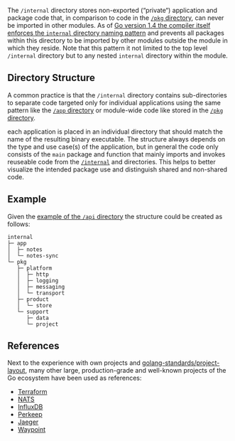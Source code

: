 The `/internal` directory stores non-exported (“private“) application and package code that, in comparison to code in the [`/pkg` directory][gh-tree-pkg], can never be imported in other modules. As of [Go version 1.4 the compiler itself enforces the `internal` directory naming pattern][go-doc-rln-1.4#int_pkg] and prevents all packages within this directory to be imported by other modules outside the module in which they reside. Note that this pattern it not limited to the top level `/internal` directory but to any nested `internal` directory within the module.

## Directory Structure

A common practice is that the `/internal` directory contains sub-directories to separate code targeted only for individual applications using the same pattern like the [`/app` directory][gh-tree-pkg] or module-wide code like stored in the [`/pkg` directory][gh-tree-pkg].

each application is placed in an individual directory that should match the name of the resulting binary executable.
The structure always depends on the type and use case(s) of the application, but in general the code only consists of the `main` package and function that mainly imports and invokes reuseable code from the [`/internal`][gh-tree-internal] and directories. This helps to better visualize the intended package use and distinguish shared and non-shared code.

## Example

Given the [example of the `/api` directory][gh-blob-api-readme#example] the structure could be created as follows:

```raw
internal
├─ app
│  ├─ notes
│  └─ notes-sync
└─ pkg
   ├─ platform
   │  ├─ http
   │  ├─ logging
   │  ├─ messaging
   │  └─ transport
   ├─ product
   │  └─ store
   └─ support
      ├─ data
      └─ project
```

## References

Next to the experience with own projects and [golang-standards/project-layout][], many other large, production-grade and well-known projects of the Go ecosystem have been used as references:

- [Terraform][gh-terraform-tree-internal]
- [NATS][gh-nats-server-tree-internal]
- [InfluxDB][gh-influxdb-tree-internal]
- [Perkeep][gh-perkeep-tree-internal]
- [Jaeger][gh-jaeger-tree-internal]
- [Waypoint][gh-waypoint-tree-internal-pkg]

[gh-blob-api-readme#example]: https://github.com/svengreb/tmpl-go/blob/main/api/README.md#example
[gh-influxdb-tree-internal]: https://github.com/influxdata/influxdb/tree/master/internal
[gh-jaeger-tree-internal]: https://github.com/jaegertracing/jaeger/tree/master/internal
[gh-nats-server-tree-internal]: https://github.com/nats-io/nats-server/tree/master/internal
[gh-perkeep-tree-internal]: https://github.com/perkeep/perkeep/tree/master/internal
[gh-terraform-tree-internal]: https://github.com/hashicorp/terraform/tree/master/internal
[gh-tree-internal]: https://github.com/svengreb/tmpl-go/tree/main/internal
[gh-tree-pkg]: https://github.com/svengreb/tmpl-go/tree/main/pkg
[gh-waypoint-tree-internal-pkg]: https://github.com/hashicorp/waypoint/tree/main/internal/pkg
[go-doc-rln-1.4#int_pkg]: https://golang.org/doc/go1.4#internalpackages
[golang-standards/project-layout]: https://github.com/golang-standards/project-layout
